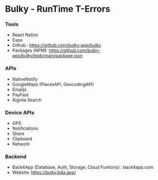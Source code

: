 # Bulky - RunTime T-Errors

### Tools
- React Native
- Expo
- Github : https://github.com/bulky-app/bulky
- Packages (NPM): https://github.com/bulky-app/bulky/blob/main/package.json

### APIs
- NativeNotify
- GoogleMaps (PlacesAPI, GeocodingAPI)
- Emailjs
- PayFast
- Algolia Search

### Device APIs
- GPS
- Notifications
- Share
- Clipboard
- Network

### Backend
- Back4App (Database, Auth, Storage, Cloud Funtions) : back4app.com
- Website: https://bulky.b4a.app/


